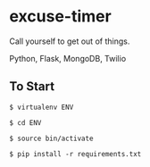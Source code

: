 excuse-timer
============

Call yourself to get out of things.

Python, Flask, MongoDB, Twilio

To Start
---------

`$ virtualenv ENV`

`$ cd ENV`

`$ source bin/activate`

`$ pip install -r requirements.txt`